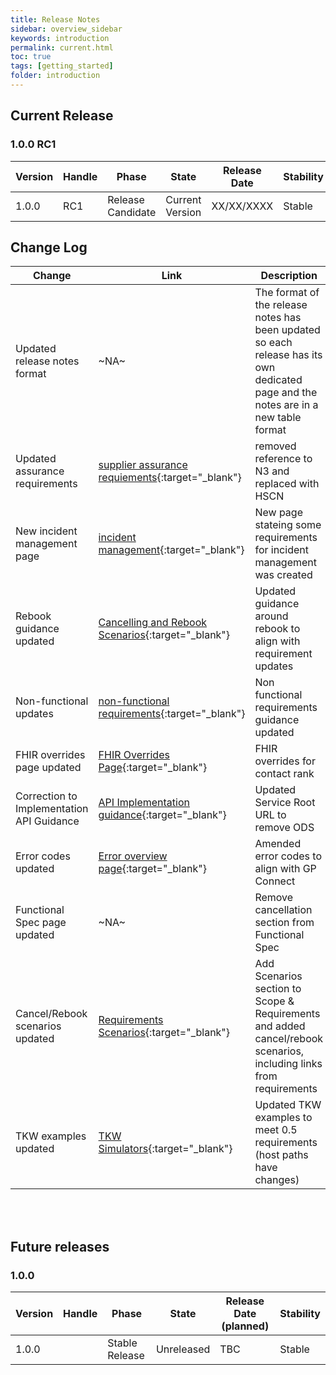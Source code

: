 ```yaml
---
title: Release Notes
sidebar: overview_sidebar
keywords: introduction
permalink: current.html
toc: true
tags: [getting_started]
folder: introduction
---
```


## Current Release

### 1.0.0 RC1

Version | Handle  | Phase | State           | Release Date | Stability
--------|---------|-------|-----------------|--------------|----------------
1.0.0  | RC1   | Release Candidate | Current Version | XX/XX/XXXX   | Stable

## Change Log

Change                       | Link              | Description                                                   | Impact           
-----------------------------|-------------------|---------------------------------------------------------------|------------------
Updated release notes format | ~NA~ |  The format of the release notes has been updated so each release has its own dedicated page and the notes are in a new table format | <mark style="background-color: LightGreen">non-breaking</mark>
Updated assurance requirements | [supplier assurance requiements](assurance_supplier.html){:target="_blank"} | removed reference to N3 and replaced with HSCN | <mark style="background-color: LightGreen">non-breaking</mark> 
New incident management page | [incident management](incident_management.html){:target="_blank"} | New page stateing some requirements for incident management was created | <mark style="background-color: LightGreen">non-breaking</mark>
Rebook guidance updated | [Cancelling and Rebook Scenarios](sr_scenarios_cr.html){:target="_blank"} | Updated guidance around rebook to align with requirement updates | <mark style="background-color: LightGreen">non-breaking</mark>
Non-functional updates | [non-functional requirements](non_functional_requirements.html){:target="_blank"} | Non functional requirements guidance updated | <mark style="background-color: LightGreen">non-breaking</mark>
FHIR overrides page updated | [FHIR Overrides Page](fs_fhir_overrides.html){:target="_blank"} | FHIR overrides for contact rank | <mark style="background-color: LightGreen">non-breaking</mark>
Correction to Implementation API Guidance | [API Implementation guidance](implementation_api#service-root-url){:target="_blank"} | Updated Service Root URL to remove ODS | <mark style="background-color: LightGreen">non-breaking</mark><mark style="background-color: Yellow">correction</mark>
Error codes updated | [Error overview page](er_overview.html){:target="_blank"} | Amended error codes to align with GP Connect | <mark style="background-color: LightGreen">non-breaking</mark>
 Functional Spec page updated | ~NA~ | Remove cancellation section from Functional Spec | <mark style="background-color: LightGreen">non-breaking</mark>
Cancel/Rebook scenarios updated | [Requirements Scenarios](sr_scenarios_cr.html){:target="_blank"} | Add Scenarios section to Scope & Requirements and added cancel/rebook scenarios, including links from requirements | <mark style="background-color: LightGreen">non-breaking</mark>
TKW examples updated | [TKW Simulators](sims_install.html#appendix2--docker-compose-file-for-consumer-simulator-windows){:target="_blank"} | Updated TKW examples to meet 0.5 requirements (host paths have changes) | <mark style="background-color: LightGreen">non-breaking</mark>

<br>
<br>

## Future releases

### 1.0.0

Version | Handle  | Phase | State           | Release Date (planned) | Stability
--------|---------|-------|-----------------|--------------|----------------
1.0.0   |  | Stable Release | Unreleased | TBC   | Stable
